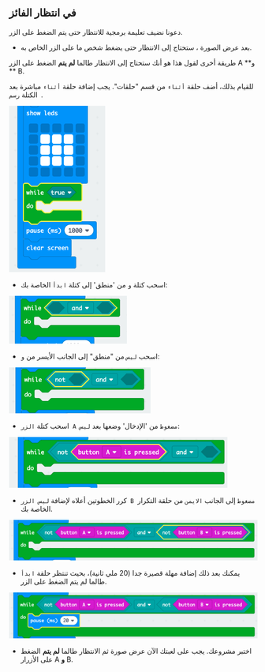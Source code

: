 ## في انتظار الفائز

دعونا نضيف تعليمة برمجية للانتظار حتى يتم الضغط على الزر.

+ بعد عرض الصورة ، ستحتاج إلى الانتظار حتى يضغط شخص ما على الزر الخاص به.

طريقة أخرى لقول هذا هو أنك ستحتاج إلى الانتظار طالما **لم يتم** الضغط على الزر A **و ** B.

للقيام بذلك، أضف حلقة `أثناء` من قسم "حلقات". يجب إضافة حلقة `أثناء` مباشرة بعد الكتلة `رسم `.

![لقطة الشاشة](images/reaction-while.png)

+ اسحب كتلة `و` من 'منطق' إلى كتلة `ابدأ` الخاصة بك:

![لقطة الشاشة](images/reaction-and.png)

+ اسحب `ليس` من "منطق" إلى الجانب الأيسر من `و`:

![لقطة الشاشة](images/reaction-not.png)

+ اسحب كتلة `الزر A مضغوط` من 'الإدخال' وضعها بعد `ليس`:

![لقطة الشاشة](images/reaction-button-a.png)

+ كرر الخطوتين أعلاه لإضافة `ليس الزر B مضغوط` إلى الجانب `الايمن` من حلقة التكرار الخاصة بك.

![لقطة الشاشة](images/reaction-button-b.png)

+ يمكنك بعد ذلك إضافة مهلة قصيرة جدا (20 ملي ثانية)، بحيث تنتظر حلقة `ابدأ` طالما لم يتم الضغط على الزر.

![لقطة الشاشة](images/reaction-delay.png)

+ اختبر مشروعك. يجب على لعبتك الآن عرض صورة ثم الانتظار طالما **لم يتم** الضغط على الأزرار A **و** B.